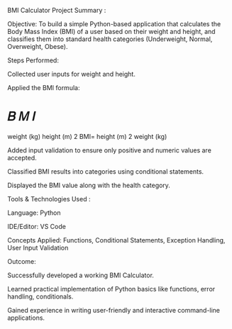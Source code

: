 BMI Calculator Project Summary :

Objective:
To build a simple Python-based application that calculates the Body Mass Index (BMI) of a user based on their weight and height, and classifies them into standard health categories (Underweight, Normal, Overweight, Obese).

Steps Performed:

Collected user inputs for weight and height.

Applied the BMI formula:

𝐵
𝑀
𝐼
=
weight (kg)
height (m)
2
BMI=
height (m)
2
weight (kg)
	​


Added input validation to ensure only positive and numeric values are accepted.

Classified BMI results into categories using conditional statements.

Displayed the BMI value along with the health category.

Tools & Technologies Used :

Language: Python

IDE/Editor: VS Code

Concepts Applied: Functions, Conditional Statements, Exception Handling, User Input Validation

Outcome:

Successfully developed a working BMI Calculator.

Learned practical implementation of Python basics like functions, error handling, conditionals.

Gained experience in writing user-friendly and interactive command-line applications.
